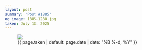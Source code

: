 ```yaml
---
layout: post
summary: 'Post #1885'
og_image: 1885-1280.jpg
taken: July 18, 2025
---
```


<figure class="post" data-src="{{ site.assets_url }}/{{ page.og_image }}" data-sub-html="#caption-1885">
<img sizes="(min-width: 700px) 50vw, calc(100vw - 2rem)" src="{{ site.assets_url }}/1885-640.jpg" srcset="{{ site.assets_url }}/1885-320.jpg 320w, {{ site.assets_url }}/1885-640.jpg 640w, {{ site.assets_url }}/1885-960.jpg 960w, {{ site.assets_url }}/1885-1280.jpg 1280w" />
<figcaption id="caption-1885">
<time>{{ page.taken | default: page.date | date: "%B %-d, %Y" }}</time>
</figcaption>
</figure>
